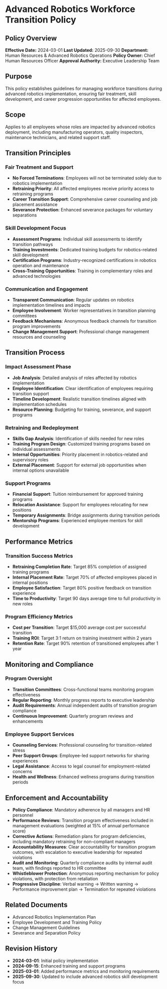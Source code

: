 # Advanced Robotics Workforce Transition Policy

## Policy Overview
**Effective Date:** 2024-03-01
**Last Updated:** 2025-09-30
**Department:** Human Resources & Advanced Robotics Operations
**Policy Owner:** Chief Human Resources Officer
**Approval Authority:** Executive Leadership Team

## Purpose
This policy establishes guidelines for managing workforce transitions during advanced robotics implementation, ensuring fair treatment, skill development, and career progression opportunities for affected employees.

## Scope
Applies to all employees whose roles are impacted by advanced robotics deployment, including manufacturing operators, quality inspectors, maintenance technicians, and related support staff.

## Transition Principles

### Fair Treatment and Support
- **No Forced Terminations**: Employees will not be terminated solely due to robotics implementation
- **Retraining Priority**: All affected employees receive priority access to retraining programs
- **Career Transition Support**: Comprehensive career counseling and job placement assistance
- **Severance Protection**: Enhanced severance packages for voluntary separations

### Skill Development Focus
- **Assessment Programs**: Individual skill assessments to identify transition pathways
- **Training Investments**: Dedicated training budgets for robotics-related skill development
- **Certification Programs**: Industry-recognized certifications in robotics operation and maintenance
- **Cross-Training Opportunities**: Training in complementary roles and advanced technologies

### Communication and Engagement
- **Transparent Communication**: Regular updates on robotics implementation timelines and impacts
- **Employee Involvement**: Worker representatives in transition planning committees
- **Feedback Mechanisms**: Anonymous feedback channels for transition program improvements
- **Change Management Support**: Professional change management resources and counseling

## Transition Process

### Impact Assessment Phase
- **Job Analysis**: Detailed analysis of roles affected by robotics implementation
- **Employee Identification**: Clear identification of employees requiring transition support
- **Timeline Development**: Realistic transition timelines aligned with implementation schedules
- **Resource Planning**: Budgeting for training, severance, and support programs

### Retraining and Redeployment
- **Skills Gap Analysis**: Identification of skills needed for new roles
- **Training Program Design**: Customized training programs based on individual assessments
- **Internal Opportunities**: Priority placement in robotics-related and supervisory roles
- **External Placement**: Support for external job opportunities when internal options unavailable

### Support Programs
- **Financial Support**: Tuition reimbursement for approved training programs
- **Relocation Assistance**: Support for employees relocating for new positions
- **Temporary Assignments**: Bridge assignments during transition periods
- **Mentorship Programs**: Experienced employee mentors for skill development

## Performance Metrics

### Transition Success Metrics
- **Retraining Completion Rate**: Target 85% completion of assigned training programs
- **Internal Placement Rate**: Target 70% of affected employees placed in internal positions
- **Employee Satisfaction**: Target 80% positive feedback on transition experience
- **Time to Productivity**: Target 90 days average time to full productivity in new roles

### Program Efficiency Metrics
- **Cost per Transition**: Target $15,000 average cost per successful transition
- **Training ROI**: Target 3:1 return on training investment within 2 years
- **Retention Rate**: Target 90% retention of transitioned employees after 1 year

## Monitoring and Compliance

### Program Oversight
- **Transition Committees**: Cross-functional teams monitoring program effectiveness
- **Regular Reporting**: Monthly progress reports to executive leadership
- **Audit Requirements**: Annual independent audits of transition program compliance
- **Continuous Improvement**: Quarterly program reviews and enhancements

### Employee Support Services
- **Counseling Services**: Professional counseling for transition-related stress
- **Peer Support Groups**: Employee-led support networks for sharing experiences
- **Legal Assistance**: Access to legal counsel for employment-related concerns
- **Health and Wellness**: Enhanced wellness programs during transition periods

## Enforcement and Accountability
- **Policy Compliance**: Mandatory adherence by all managers and HR personnel
- **Performance Reviews**: Transition program effectiveness included in management evaluations (weighted at 15% of annual performance score)
- **Corrective Actions**: Remediation plans for program deficiencies, including mandatory retraining for non-compliant managers
- **Accountability Measures**: Clear accountability for transition program outcomes, with escalation to executive leadership for repeated violations
- **Audit and Monitoring**: Quarterly compliance audits by internal audit team, with findings reported to HR committee
- **Whistleblower Protection**: Anonymous reporting mechanism for policy violations, with protection from retaliation
- **Progressive Discipline**: Verbal warning → Written warning → Performance improvement plan → Termination for repeated violations

## Related Documents
- Advanced Robotics Implementation Plan
- Employee Development and Training Policy
- Change Management Guidelines
- Severance and Separation Policy

## Revision History
- **2024-03-01**: Initial policy implementation
- **2024-09-15**: Enhanced training and support programs
- **2025-03-01**: Added performance metrics and monitoring requirements
- **2025-09-30**: Updated to include advanced robotics skill development focus